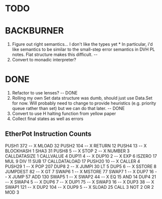 # TODO


# BACKBURNER

  1. Figure out right semantics... I don't like the types yet
    * In particular, i'd like semantics to be similar to the small-step error
      semantics in DVH PL notes. Flat structure makes this difficult. -- 
  2. Convert to monadic interpreter?

# DONE

  1. Refactor to use lenses? -- DONE
  2. Rolling my own Set data structure was dumb, should just use Data.Set for now. Will probably need
     to change to provide heuristics (e.g. priority queue rather than set) but we can do that later. -- DONE
  3. Convert to use H halting function from yellow paper
  4. Collect final states as well as errors

## EtherPot Instruction Counts

  PUSH1 372 -- X
  MLOAD 32
  PUSH2 104 -- X
  RETURN 12
  PUSH4 13  -- X
  BLOCKHASH 1
  SHA3 31
  PUSH8 5 -- X
  STOP 2 -- X
  NUMBER 3
  CALLDATASIZE 1
  CALLVALUE 4
  DUP11 4 -- X
  DUP10 2 -- X
  EXP 6
  ISZERO 17
  MUL 9
  DIV 11
  SUB 17
  CALLDATALOAD 17
  PUSH20 10 -- X
  CALLER 4
  PUSH29 1 -- X
  POP 207
  DUP8 2 -- X
  JUMPI 30
  LT 5
  DUP5 6 -- X
  SSTORE 8
  JUMPDEST 82 -- X
  GT 7
  SWAP6 1 -- X
  MSTORE 77
  SWAP7 1 -- X
  DUP7 16 -- X
  JUMP 57
  ADD 130
  SWAP5 1 -- X
  SWAP2 44 -- X
  EQ 15
  AND 14
  DUP4 21 -- X
  SWAP4 5 -- X
  DUP6 7 -- X
  DUP1 75 -- X
  SWAP3 16 -- X
  DUP3 38 -- X
  SWAP1 121 -- X
  DUP2 104 -- X
  DUP9 5 -- X
  SLOAD 25
  CALL 3
  NOT 2
  OR 2
  MOD 3


